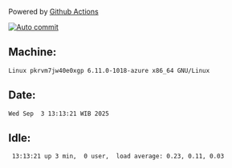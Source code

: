 Powered by [Github Actions](https://github.com/features/actions)

[![Auto commit](https://github.com/hiage/workstation/workflows/Auto%20commit/badge.svg)](https://github.com/hiage/workstation/actions?query=workflow%3A%22Auto+commit%22)

## Machine:
```
Linux pkrvm7jw40e0xgp 6.11.0-1018-azure x86_64 GNU/Linux
```
## Date:
```
Wed Sep  3 13:13:21 WIB 2025
```
## Idle:
```
 13:13:21 up 3 min,  0 user,  load average: 0.23, 0.11, 0.03
```
